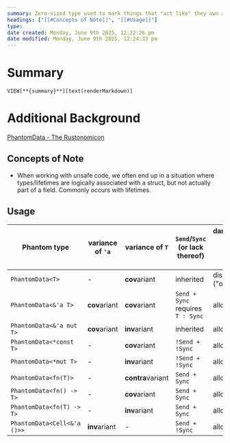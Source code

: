 ```yaml
---
summary: Zero-sized type used to mark things that "act like" they own a `T`. Adding `PhantomData<T>` field to your type tells the compiler that your types as though it stores a value of type `T`, even though it doesn't really. See the
headings: ["[[#Concepts of Note]]", "[[#Usage]]"]
type: 
date created: Monday, June 9th 2025, 12:22:26 pm
date modified: Monday, June 9th 2025, 12:24:33 pm
---
```

# Summary
`VIEW[**{summary}**][text(renderMarkdown)]`

# Additional Background
[PhantomData - The Rustonomicon](https://doc.rust-lang.org/nomicon/phantom-data.html)

## Concepts of Note
- When working with unsafe code, we often end up in a situation where types/lifetimes are logically associated with a struct, but not actually part of a field. Commonly occurs with lifetimes.

## Usage

|Phantom type|variance of `'a`|variance of `T`|`Send`/`Sync`  <br>(or lack thereof)|dangling `'a` or `T` in drop glue  <br>(_e.g._, `#[may_dangle] Drop`)|
|---|---|---|---|---|
|`PhantomData<T>`|-|**cov**ariant|inherited|disallowed ("owns `T`")|
|`PhantomData<&'a T>`|**cov**ariant|**cov**ariant|`Send + Sync`  <br>requires  <br>`T : Sync`|allowed|
|`PhantomData<&'a mut T>`|**cov**ariant|**inv**ariant|inherited|allowed|
|`PhantomData<*const T>`|-|**cov**ariant|`!Send + !Sync`|allowed|
|`PhantomData<*mut T>`|-|**inv**ariant|`!Send + !Sync`|allowed|
|`PhantomData<fn(T)>`|-|**contra**variant|`Send + Sync`|allowed|
|`PhantomData<fn() -> T>`|-|**cov**ariant|`Send + Sync`|allowed|
|`PhantomData<fn(T) -> T>`|-|**inv**ariant|`Send + Sync`|allowed|
|`PhantomData<Cell<&'a ()>>`|**inv**ariant|-|`Send + !Sync`|allowed|